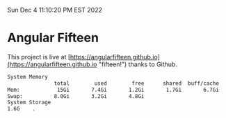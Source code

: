 Sun Dec  4 11:10:20 PM EST 2022

# Angular Fifteen


This project is live at [https://angularfifteen.github.io](https://angularfifteen.github.io "fifteen!") thanks to Github.

```bash
System Memory
               total        used        free      shared  buff/cache   available
Mem:            15Gi       7.4Gi       1.2Gi       1.7Gi       6.7Gi       5.9Gi
Swap:          8.0Gi       3.2Gi       4.8Gi
System Storage
1.6G	.

